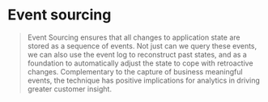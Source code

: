 # Event sourcing
> Event Sourcing ensures that all changes to application state are stored as a sequence of events. Not just can we query these events, we can also use the event log to reconstruct past states, and as a foundation to automatically adjust the state to cope with retroactive changes. Complementary to the capture of business meaningful events, the technique has positive implications for analytics in driving greater customer insight.



